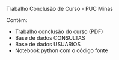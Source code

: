 Trabalho Conclusão de Curso - PUC Minas

Contém:
  - Trabalho conclusão do curso (PDF)
  - Base de dados CONSULTAS
  - Base de dados USUARIOS
  - Notebook python com o código fonte
  
